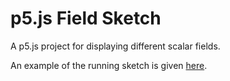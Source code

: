 # p5.js Field Sketch

A p5.js project for displaying different scalar fields. 

An example of the running sketch is given [here](https://editor.p5js.org/jalsop24/full/G-KVSvdAA).

